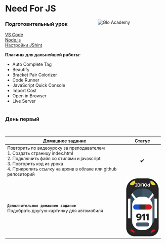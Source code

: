 # Need For JS

<a href="https://study.up-skills.ru/" target="_blank"><img src="https://fs-th02.getcourse.ru/fileservice/file/thumbnail/h/eb3ab88b6d2836136d466857083bd25c.png/s/x50/a/12250/sc/105" align="right" width="204" height="50" alt="Glo Academy"></a>

### Подготовительный урок
[VS Code](https://code.visualstudio.com/ "Редактор кода")  
[Node.js](https://nodejs.org/ "Node.js")  
[Настройки JShint](https://jshint.com/docs/options/ "JShint")  

**Плагины для дальнейшей работы:**
- Auto Complete Tag
- Beautify
- Bracket Pair Colorizer
- Code Runner
- JavaScript Quick Console
- Import Cost
- Open in Browser
- Live Server

# 

### День первый
<br>

| Домашнее задание | Статус |
| --- | :---: |
| Повторить по видеоуроку за преподавателем <br> 1. Создать страницу index.html <br> 2. Подключить файл со стилями и javascript <br> 3. Повторить код из урока <br> 4. Прикрепить ссылку на архив в облаке или github репозиторий | :heavy_check_mark: |
| **`Дополнительное домашнее задание`** <br> Подобрать другую картинку для автомобиля | ![](./images/car-police-alt.png "Другая картинка автомобиля") |
